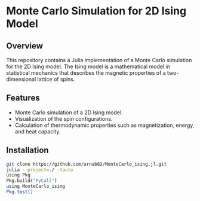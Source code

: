 # Monte Carlo Simulation for 2D Ising Model

## Overview

This repository contains a Julia implementation of a Monte Carlo simulation for the 2D Ising model. The Ising model is a mathematical model in statistical mechanics that describes the magnetic properties of a two-dimensional lattice of spins.

## Features

- Monte Carlo simulation of a 2D Ising model.
- Visualization of the spin configurations.
- Calculation of thermodynamic properties such as magnetization, energy, and heat capacity.

## Installation
```bash
git clone https://github.com/arnab82/MonteCarlo_ising.jl.git
julia --project=./ -tauto
using Pkg
Pkg.build("PyCall")
using MonteCarlo_ising
Pkg.test()
